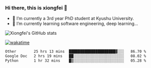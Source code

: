 ### Hi there, this is xiongfei 👋


- 🔭 I’m currently a 3rd year PhD student at Kyushu University.
- 🌱 I’m currently learning software engineering, deep learning...

<!--
**X1on9f31/X1on9f31** is a ✨ _special_ ✨ repository because its `README.md` (this file) appears on your GitHub profile.
Here are some ideas to get you started:
-->

![Xiongfei's GitHub stats](https://github-readme-stats.vercel.app/api?username=X1on9f31)


[![wakatime](https://wakatime.com/badge/user/9e8d5516-d162-43e7-9563-87295d455a71.svg)](https://wakatime.com/@9e8d5516-d162-43e7-9563-87295d455a71)

<!--START_SECTION:waka-->

```txt
Other        25 hrs 13 mins  █████████████████████▓░░░   86.70 %
Google Doc   2 hrs 19 mins   ██░░░░░░░░░░░░░░░░░░░░░░░   08.02 %
Python       1 hr 32 mins    █▒░░░░░░░░░░░░░░░░░░░░░░░   05.28 %
```

<!--END_SECTION:waka-->


